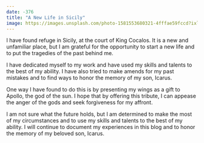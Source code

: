 ```yaml
---
date: -376
title: "A New Life in Sicily"
image: https://images.unsplash.com/photo-1581553680321-4fffae59fccd?ixlib=rb-4.0.3&ixid=MnwxMjA3fDB8MHxwaG90by1wYWdlfHx8fGVufDB8fHx8&auto=format&fit=crop&w=1470&q=80
---
```


I have found refuge in Sicily, at the court of King Cocalos. It is a new and unfamiliar place, but I am grateful for the opportunity to start a new life and to put the tragedies of the past behind me.

I have dedicated myself to my work and have used my skills and talents to the best of my ability. I have also tried to make amends for my past mistakes and to find ways to honor the memory of my son, Icarus.

One way I have found to do this is by presenting my wings as a gift to Apollo, the god of the sun. I hope that by offering this tribute, I can appease the anger of the gods and seek forgiveness for my affront.

I am not sure what the future holds, but I am determined to make the most of my circumstances and to use my skills and talents to the best of my ability. I will continue to document my experiences in this blog and to honor the memory of my beloved son, Icarus.
